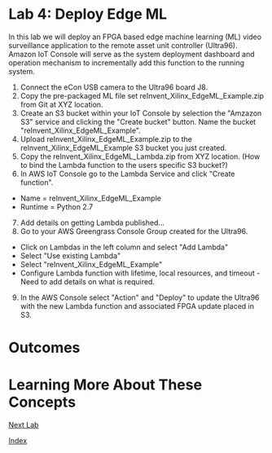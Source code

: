 # Lab 4: Deploy Edge ML
In this lab we will deploy an FPGA based edge machine learning (ML) video surveillance application to the remote asset unit controller (Ultra96).  Amazon IoT Console will serve as the system deployment dashboard and operation mechanism to incrementally add this function to the running system.

1. Connect the eCon USB camera to the Ultra96 board J8.
2. Copy the pre-packaged ML file set reInvent_Xilinx_EdgeML_Example.zip from Git at XYZ location.
3. Create an S3 bucket within your IoT Console by selection the "Amzazon S3" service and clicking the "Create bucket" button.  Name the bucket "reInvent_Xilinx_EdgeML_Example".
4. Upload reInvent_Xilinx_EdgeML_Example.zip to the reInvent_Xilinx_EdgeML_Example S3 bucket you just created. 
5. Copy the reInvent_Xilinx_EdgeML_Lambda.zip from XYZ location.  (How to bind the Lambda function to the users specific S3 bucket?)
6. In AWS IoT Console go to the Lambda Service and click "Create function".
  * Name = reInvent_Xilinx_EdgeML_Example
  * Runtime = Python 2.7
7. Add details on getting Lambda published...
8. Go to your AWS Greengrass Console Group created for the Ultra96.  
  * Click on Lambdas in the left column and select "Add Lambda"
  * Select "Use existing Lambda"
  * Select "reInvent_Xilinx_EdgeML_Example"
  * Configure Lambda function with lifetime, local resources, and timeout - Need to add details on what is required.
9. In the AWS Console select "Action" and "Deploy" to update the Ultra96 with the new Lambda function and associated FPGA update placed in S3.

# Outcomes

# Learning More About These Concepts

[Next Lab](./Lab5.md)

[Index](./README.md)

